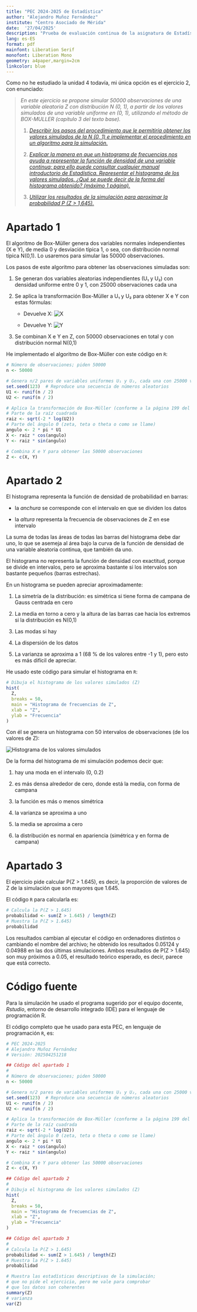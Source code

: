 ```yaml
---
title: "PEC 2024-2025 de Estadística"
author: "Alejandro Muñoz Fernández"
institute: "Centro Asociado de Mérida"
date:  '27/04/2025'
description: "Prueba de evaluación continua de la asignatura de Estadística del curso 2024/2025 en la UNED"
lang: es-ES
format: pdf
mainfont: Liberation Serif
monofont: Liberation Mono
geometry: a4paper,margin=2cm
linkcolor: blue
---
```



Como no he estudiado la unidad 4 todavía, mi única opción es el ejercicio 2, con enunciado:

> *En este ejercicio se propone simular 50000 observaciones de una variable aleatoria Z con distribución N (0, 1), a partir de los valores simulados de una variable uniforme en (0, 1), utilizando el método de BOX-MULLER (capı́tulo 3 del texto base).*
>
> 1. *[Describir los pasos del procedimiento que le permitirı́a obtener los valores simulados de la N (0, 1) e implementar el procedimiento en un algoritmo para la simulación.](#apartado-1)*
>
> 1. *[Explicar la manera en que un histograma de frecuencias nos ayuda a representar la función de densidad de una variable continua; para ello puede consultar cualquier manual introductorio de Estadı́stica. Representar el histograma de los valores simulados. ¿Qué se puede decir de la forma del histograma obtenido? (máximo 1 página).](#apartado-2)*
>
> 1. *[Utilizar los resultados de la simulación para aproximar la probabilidad P (Z > 1,645).](#apartado-3)*

# Apartado 1

El algoritmo de Box-Müller genera dos variables normales independientes (X e Y), de media 0 y desviación típica 1, o sea, con distribución normal típica N(0,1). Lo usaremos para simular las 50000 observaciones.

Los pasos de este algoritmo para obtener las observaciones simuladas son:

1. Se generan dos variables aleatorias independientes (U₁ y U₂) con densidad uniforme entre 0 y 1, con 25000 observaciones cada una

1. Se aplica la transformación Box-Müller a U₁ y U₂ para obtener X e Y con estas fórmulas:

    * Devuelve X: ![X](X.svg)

    * Devuelve Y: ![Y](Y.svg)

1. Se combinan X e Y en Z, con 50000 observaciones en total y con distribución normal N(0,1)

He implementado el algoritmo de Box-Müller con este código en `R`:

```R
# Número de observaciones; piden 50000
n <- 50000

# Genera n/2 pares de variables uniformes U₁ y U₂, cada una con 25000 variables
set.seed(123)  # Reproduce una secuencia de números aleatorios
U1 <- runif(n / 2)
U2 <- runif(n / 2)

# Aplica la transformación de Box-Müller (conforme a la página 199 del libro)
# Parte de la raíz cuadrada
raiz <- sqrt(-2 * log(U2))
# Parte del ángulo Θ (zeta, teta o theta o como se llame)
angulo <- 2 * pi * U1
X <- raiz * cos(angulo)
Y <- raiz * sin(angulo)

# Combina X e Y para obtener las 50000 observaciones
Z <- c(X, Y)
```


# Apartado 2

El histograma representa la función de densidad de probabilidad en barras:

* la *anchura* se corresponde con el intervalo en que se dividen los datos

* la *altura* representa la frecuencia de observaciones de Z en ese intervalo

La suma de todas las áreas de todas las barras del histograma debe dar uno, lo que se asemeja al área bajo la curva de la función de densidad de una variable aleatoria continua, que también da uno.

El histograma no representa la función de densidad con exactitud, porque se divide en intervalos, pero se aproxima bastante si los intervalos son bastante pequeños (barras estrechas).

En un histograma se pueden apreciar aproximadamente:

1. La simetría de la distribución: es simétrica si tiene forma de campana de Gauss centrada en cero

1. La media en torno a cero y la altura de las barras cae hacia los extremos si la distribución es N(0,1)

1. Las modas si hay

1. La dispersión de los datos

1. La varianza se aproxima a 1 (68 % de los valores entre -1 y 1), pero esto es más difícil de apreciar.

He usado este código para simular el histograma en `R`:

```R
# Dibuja el histograma de los valores simulados (Z)
hist(
  Z,
  breaks = 50,
  main = "Histograma de frecuencias de Z",
  xlab = "Z",
  ylab = "Frecuencia"
)
```

Con él se genera un histograma con 50 intervalos de observaciones (de los valores de Z):

![Histograma de los valores simulados](Histograma.svg)

De la forma del histograma de mi simulación podemos decir que:

1. hay una moda en el intervalo (0, 0.2)

1. es más densa alrededor de cero, donde está la media, con forma de campana

1. la función es más o menos simétrica

1. la varianza se aproxima a uno

1. la media se aproxima a cero

1. la distribución es normal en apariencia (simétrica y en forma de campana)


# Apartado 3

El ejercicio pide calcular P(Z > 1.645), es decir, la proporción de valores de Z de la simulación que son mayores que 1.645.

El código `R` para calcularla es:

```R
# Calcula la P(Z > 1.645)
probabilidad <- sum(Z > 1.645) / length(Z)
# Muestra la P(Z > 1.645)
probabilidad
```

Los resultados cambian al ejecutar el código en ordenadores distintos o cambiando el nombre del archivo; he obtenido los resultados 0.05124 y 0.04988 en las dos últimas simulaciones. Ambos resultados de P(Z > 1.645) son muy próximos a 0.05, el resultado teórico esperado, es decir, parece que está correcto.

# Código fuente

Para la simulación he usado el programa sugerido por el equipo docente, *Rstudio*, entorno de desarrollo integrado (IDE) para el lenguaje de programación R.

El código completo que he usado para esta PEC, en lenguaje de programación `R`, es:

```R
# PEC 2024-2025
# Alejandro Muñoz Fernández
# Versión: 202504251218

## Código del apartado 1
#
# Número de observaciones; piden 50000
n <- 50000

# Genera n/2 pares de variables uniformes U₁ y U₂, cada una con 25000 variables
set.seed(123)  # Reproduce una secuencia de números aleatorios
U1 <- runif(n / 2)
U2 <- runif(n / 2)

# Aplica la transformación de Box-Müller (conforme a la página 199 del libro)
# Parte de la raíz cuadrada
raiz <- sqrt(-2 * log(U2))
# Parte del ángulo Θ (zeta, teta o theta o como se llame)
angulo <- 2 * pi * U1
X <- raiz * cos(angulo)
Y <- raiz * sin(angulo)

# Combina X e Y para obtener las 50000 observaciones
Z <- c(X, Y)

## Código del apartado 2
#
# Dibuja el histograma de los valores simulados (Z)
hist(
  Z,
  breaks = 50,
  main = "Histograma de frecuencias de Z",
  xlab = "Z",
  ylab = "Frecuencia"
)

## Código del apartado 3
#
# Calcula la P(Z > 1.645)
probabilidad <- sum(Z > 1.645) / length(Z)
# Muestra la P(Z > 1.645)
probabilidad

# Muestra las estadísticas descriptivas de la simulación;
# que no pide el ejercicio, pero me vale para comprobar
# que los datos son coherentes
summary(Z)
# varianza
var(Z)
```

